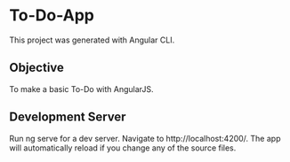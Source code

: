 # To-Do-App

This project was generated with Angular CLI.

## Objective
To make a basic To-Do with AngularJS. 

## Development Server

Run ng serve for a dev server. Navigate to http://localhost:4200/. The app will automatically reload if you change any of the source files.
